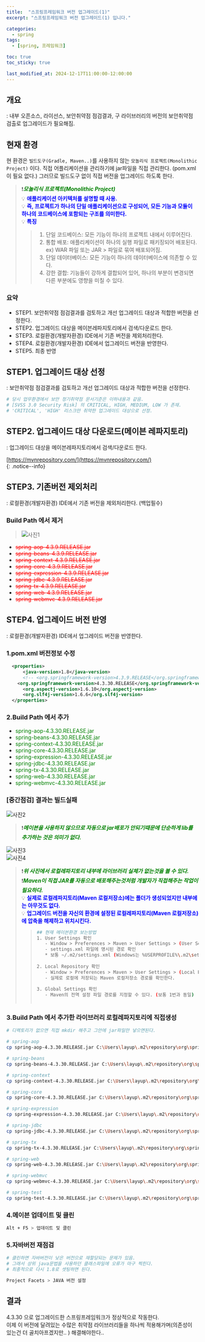 ```yaml
---
title:  "스프링프레임워크 버전 업그레이드(1)"
excerpt: "스프링프레임워크 버전 업그레이드(1) 입니다."

categories:
  - spring
tags:
  - [spring, 프레임워크]

toc: true
toc_sticky: true

last_modified_at: 2024-12-17T11:00:00-12:00:00
---
```


## 개요
: 내부 오픈소스, 라이선스, 보안취약점 점검결과, 구 라이브러리의 버전의 보안취약점 검출로 업그레이드가 필요해짐.


  
## 현재 환경
현 환경은 `빌드도구(Gradle, Maven..)`를 사용하지 않는 `모놀리식 프로젝트(Monolithic Project)` 이다. 직접 어플리케이션을 관리하기에 jar파일을 직접 관리한다. (pom.xml 이 필요 없다.) 그러므로 빌드도구 없이 직접 버전을 업그레이드 하도록 한다. 

> ❗<span style='color:green'>***모놀리식 프로젝트(Monolithic Project)***</span>  
> 💡 <span style='color:blue'>**애플리케이션 아키텍처를 설명할 때 사용.**</span>  
> 💡 <span style='color:blue'>**즉, 프로젝트가 하나의 단일 애플리케이션으로 구성되어, 모든 기능과 모듈이 하나의 코드베이스에 포함되는 구조를 의미한다.**</span>  
> 💡 <span style='color:blue'>**특징**</span>  
> > 1. 단일 코드베이스: 모든 기능이 하나의 프로젝트 내에서 이루어진다.
> > 2. 통합 배포: 애플리케이션이 하나의 실행 파일로 패키징되어 배포된다. ex) WAR 파일 또는 JAR > 파일로 묶여 배포되어짐.
> > 3. 단일 데이터베이스: 모든 기능이 하나의 데이터베이스에 의존할 수 있다.
> > 4. 강한 결합: 기능들이 강하게 결합되어 있어, 하나의 부분이 변경되면 다른 부분에도 영향을 미칠 수 있다.
>  


### 요약
- STEP1. 보안취약점 점검결과를 검토하고 개선 업그레이드 대상과 적합한 버전을 선정한다.
- STEP2. 업그레이드 대상을 메이븐레파지토리에서 검색/다운로드 한다.
- STEP3. 로컬환경(개발자환경) IDE에서 기존 버전을 제외처리한다.
- STEP4. 로컬환경(개발자환경) IDE에서 업그레이드 버전을 반영한다.
- STEP5. 최종 반영



## STEP1. 업그레이드 대상 선정
: 보안취약점 점검결과를 검토하고 개선 업그레이드 대상과 적합한 버전을 선정한다.

```bash
# 당시 업무환경에서 보안 정기취약점 문서기준은 이하내용과 같음. 
# [SVSS 3.0 Security Risk] 의 CRITICAL, HIGH, MEDIUM, LOW 가 존재.
# 'CRITICAL', 'HIGH' 리스크만 취약한 업그레이드 대상으로 선정.
```


## STEP2. 업그레이드 대상 다운로드(메이븐 레파지토리)
: 업그레이드 대상을 메이븐레파지토리에서 검색/다운로드 한다. 

[https://mvnrepository.com/](https://mvnrepository.com/)  
{: .notice--info}



## STEP3. 기존버전 제외처리
: 로컬환경(개발자환경) IDE에서 기존 버전을 제외처리한다. (백업필수)

### Build Path 에서 제거
> ![사진1](/assets/images/WebProgramming/Spring/spring_lib-upgrade01.png)  

  - <span style='color:red'>~~spring-aop-4.3.9.RELEASE.jar~~</span>  
  - <span style='color:red'>~~spring-beans-4.3.9.RELEASE.jar~~</span>  
  - <span style='color:red'>~~spring-context-4.3.9.RELEASE.jar~~</span>  
  - <span style='color:red'>~~spring-core-4.3.9.RELEASE.jar~~</span>  
  - <span style='color:red'>~~spring-expression-4.3.9.RELEASE.jar~~</span>  
  - <span style='color:red'>~~spring-jdbc-4.3.9.RELEASE.jar~~</span>  
  - <span style='color:red'>~~spring-tx-4.3.9.RELEASE.jar~~</span>  
  - <span style='color:red'>~~spring-web-4.3.9.RELEASE.jar~~</span>  
  - <span style='color:red'>~~spring-webmvc-4.3.9.RELEASE.jar~~</span>  



## STEP4. 업그레이드 버전 반영  
: 로컬환경(개발자환경) IDE에서 업그레이드 버전을 반영한다.

### 1.pom.xml 버전정보 수정

```xml
  <properties>
	  <java-version>1.8</java-version>
	  <!-- <org.springframework-version>4.3.9.RELEASE</org.springframework-version> -->
    <org.springframework-version>4.3.30.RELEASE</org.springframework-version>
	  <org.aspectj-version>1.6.10</org.aspectj-version>
	  <org.slf4j-version>1.6.6</org.slf4j-version>
  </properties>
```

### 2.Build Path 에서 추가
  - <span style='color:green'>spring-aop-4.3.30.RELEASE.jar</span>  
  - <span style='color:green'>spring-beans-4.3.30.RELEASE.jar</span>  
  - <span style='color:green'>spring-context-4.3.30.RELEASE.jar</span>  
  - <span style='color:green'>spring-core-4.3.30.RELEASE.jar</span>  
  - <span style='color:green'>spring-expression-4.3.30.RELEASE.jar</span>  
  - <span style='color:green'>spring-jdbc-4.3.30.RELEASE.jar</span>  
  - <span style='color:green'>spring-tx-4.3.30.RELEASE.jar</span>  
  - <span style='color:green'>spring-web-4.3.30.RELEASE.jar</span>  
  - <span style='color:green'>spring-webmvc-4.3.30.RELEASE.jar</span>  
  

### [중간점검] 결과는 빌드실패
![사진2](/assets/images/WebProgramming/Spring/spring_lib-upgrade02.png)  

> ❗<span style='color:green'>***메이븐을 사용하지 않으므로 자동으로 jar배포가 안되기때문에 단순하게 lib를 추가하는 것은 의미가 없다.***</span>  

![사진3](/assets/images/WebProgramming/Spring/spring_lib-upgrade03.png)  
![사진4](/assets/images/WebProgramming/Spring/spring_lib-upgrade04.png)  
> ❗<span style='color:green'>***위 사진에서 로컬레파지토리 내부에 라이브러리 실체가 없는것을 볼 수 있다.***</span>  
> ❗<span style='color:green'>***Maven이 직접 JAR를 자동으로 배포해주는것처럼 개발자가 직접해주는 작업이 필요하다.***</span>  
> 💡 <span style='color:blue'>**실제로 로컬레파지토리(Maven 로컬저장소)에는 폴더가 생성되었지만 내부에는 아무것도 없다.**</span>  
> 💡 <span style='color:blue'>**업그레이드 버전을 자신의 환경에 설정된 로컬레파지토리(Maven 로컬저장소) 에 압축을 해제하고 위치시킨다.**</span>  
> 
> > ```bash 
> > ## 현재 메이븐환경 보는방법
> > 1. User Settings 확인
> >    - Window > Preferences > Maven > User Settings > (User Settings)
> >    - settings.xml 파일에 명시된 경로 확인 
> >    * 보통 ~/.m2/settings.xml (Windows는 %USERPROFILE%\.m2\settings.xml) 경로에 위치함
> >  
> > 2. Local Repository 확인
> >    - Window > Preferences > Maven > User Settings > (Local Repository)
> >    - 실제로 로컬에 저장되는 Maven 로컬저장소 경로를 확인한다.
> >    
> > 3. Global Settings 확인
> >    - Maven의 전역 설정 파일 경로를 지정할 수 있다. (보통 1번과 동일)
> >  
> > ```


### 3.Build Path 에서 추가한 라이브러리 로컬레파지토리에 직접생성

```bash
# 디렉토리가 없으면 직접 mkdir 해주고 그안에 jar파일만 넣으면된다.

# spring-aop
cp spring-aop-4.3.30.RELEASE.jar C:\Users\layup\.m2\repository\org\springframework\spring-aop\4.3.30.RELEASE

# spring-beans
cp spring-beans-4.3.30.RELEASE.jar C:\Users\layup\.m2\repository\org\springframework\spring-beans\4.3.30.RELEASE

# spring-context
cp spring-context-4.3.30.RELEASE.jar C:\Users\layup\.m2\repository\org\springframework\spring-context\4.3.30.RELEASE

# spring-core
cp spring-core-4.3.30.RELEASE.jar C:\Users\layup\.m2\repository\org\springframework\spring-core\4.3.30.RELEASE

# spring-expression
cp spring-expression-4.3.30.RELEASE.jar C:\Users\layup\.m2\repository\org\springframework\spring-expression\4.3.30.RELEASE

# spring-jdbc
cp spring-jdbc-4.3.30.RELEASE.jar C:\Users\layup\.m2\repository\org\springframework\spring-jdbc\4.3.30.RELEASE

# spring-tx
cp spring-tx-4.3.30.RELEASE.jar C:\Users\layup\.m2\repository\org\springframework\spring-tx\4.3.30.RELEASE

# spring-web
cp spring-web-4.3.30.RELEASE.jar C:\Users\layup\.m2\repository\org\springframework\spring-web\4.3.30.RELEASE

# spring-webmvc
cp spring-webmvc-4.3.30.RELEASE.jar C:\Users\layup\.m2\repository\org\springframework\spring-webmvc\4.3.30.RELEASE

# spring-test
cp spring-test-4.3.30.RELEASE.jar C:\Users\layup\.m2\repository\org\springframework\spring-test\4.3.30.RELEASE
```


### 4.메이븐 업데이트 및 클린
```bash
Alt + F5 > 업데이트 및 클린

```


### 5.자바버전 재점검
```bash
# 클린하면 자바버전이 낮은 버전으로 재할당되는 문제가 있음. 
# 그래서 상위 java문법을 사용하던 클래스파일에 오류가 마구 찍힌다.
# 최종적으로 다시 1.8로 셋팅하면 된다.

Project Facets > JAVA 버전 설정

```


## 결과
4.3.30 으로 업그레이드한 스프링프레임워크가 정상적으로 작동한다.  
이제 이 버전에 달려있는 수많은 취약점 라이브러리들을 하나씩 적용해가며(의존성이 있는건 더 골치아프겠지만.. ) 해결해야한다..